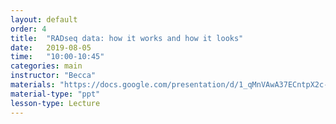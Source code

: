 ```yaml
---
layout: default
order: 4
title:  "RADseq data: how it works and how it looks"
date:   2019-08-05
time:   "10:00-10:45"
categories: main
instructor: "Becca"
materials: "https://docs.google.com/presentation/d/1_qMnVAwA37ECntpX2c-e_b_w0Qyl7MUKjQNczHKZxOY/pub?start=false&loop=false&delayms=60000"
material-type: "ppt"
lesson-type: Lecture
---
```


